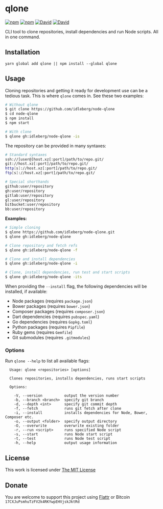# qlone

[![npm](https://flat.badgen.net/npm/license/qlone)](https://www.npmjs.org/package/qlone)
[![npm](https://flat.badgen.net/npm/v/qlone)](https://www.npmjs.org/package/qlone)
[![David](https://flat.badgen.net/david/dep/idleberg/node-qlone)](https://david-dm.org/idleberg/node-qlone)
[![David](https://flat.badgen.net/david/dev/idleberg/node-qlone)](https://david-dm.org/idleberg/node-qlone?type=dev)

CLI tool to clone repositories, install dependencies and run Node scripts. All in one command.

## Installation

`yarn global add qlone || npm install --global qlone`

## Usage

Cloning repositories and getting it ready for development use can be a tedious task. This is where `qlone` comes in. See these two examples:

```sh
# Without qlone
$ git clone https://github.com/idleberg/node-qlone
$ cd node-qlone
$ npm install
$ npm start

# With clone
$ qlone gh:idleberg/node-qlone -is
```

The repository can be provided in many syntaxes:

```sh
# Standard syntaxes
ssh://[user@]host.xz[:port]/path/to/repo.git/
git://host.xz[:port]/path/to/repo.git/
http[s]://host.xz[:port]/path/to/repo.git/
ftp[s]://host.xz[:port]/path/to/repo.git/

# Special shorthands
github:user/repository
gh:user/repository
gitlab:user/repository
gl:user/repository
bitbucket:user/repository
bb:user/repository
```

**Examples:**

```sh
# Simple cloning
$ qlone https://github.com/idleberg/node-qlone.git
$ qlone gh:idleberg/node-qlone

# Clone repository and fetch refs
$ qlone gh:idleberg/node-qlone -f

# Clone and install dependencies
$ qlone gh:idleberg/node-qlone -i

# Clone, install dependencies, run test and start scripts
$ qlone gh:idleberg/node-qlone -its
```

When providing the `--install` flag, the following dependencies will be installed, if available:

- Node packages (requires `package.json`)
- Bower packages (requires `bower.json`)
- Composer packages (requires `composer.json`)
- Dart dependencies (requires `pubspec.yaml`)
- Go dependencies (requires `Gopkg.toml`)
- Python packages (requires `Pipfile`)
- Ruby gems (requires `Gemfile`)
- Git submodules (requires `.gitmodules`)

### Options

Run `qlone --help` to list all available flags:

```
  Usage: qlone <repositories> [options]

  Clones repositories, installs dependencies, runs start scripts

  Options:

    -V, --version          output the version number
    -b, --branch <branch>  specify git branch
    -d, --depth <int>      specify git commit depth
    -f, --fetch            runs git fetch after clone
    -i, --install          installs dependencies for Node, Bower, Composer etc.
    -o, --output <folder>  specify output directory
    -O, --overwrite        overwrite existing folder
    -r, --run <script>     runs specified Node script
    -s, --start            runs Node start script
    -t, --test             runs Node test script
    -h, --help             output usage information
```

## License

This work is licensed under [The MIT License](https://opensource.org/licenses/MIT)

## Donate

You are welcome to support this project using [Flattr](https://flattr.com/submit/auto?user_id=idleberg&url=https://github.com/idleberg/node-qlone) or Bitcoin `17CXJuPsmhuTzFV2k4RKYwpEHVjskJktRd`
